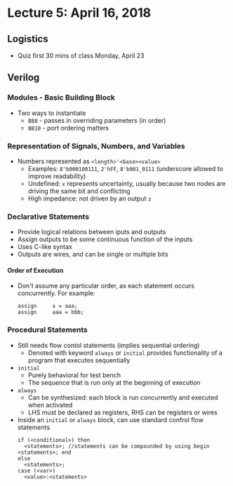 # Lecture 5: April 16, 2018
## Logistics
* Quiz first 30 mins of class Monday, April 23
## Verilog
### Modules - Basic Building Block
* Two ways to instantiate
  * `BB8` - passes in overriding parameters (in order)
  * `BB10` - port ordering matters
### Representation of Signals, Numbers, and Variables
* Numbers represented as `<length>'<base><value>`
  * Examples: `8'b000100111`, `2'hFF`, `8'b001_0111` (underscore allowed to improve readability)
  * Undefined: `x` represents uncertainty, usually because two nodes are driving the same bit and conflicting
  * High impedance: not driven by an output `z`
### Declarative Statements
* Provide logical relations between iputs and outputs
* Assign outputs to be some continuous function of the inputs
* Uses C-like syntax
* Outputs are wires, and can be single or multiple bits
#### Order of Execution
* Don't assume any particular order, as each statement occurs concurrently. For example:
  ```
  assign     x = aaa;
  assign     aaa = bbb;
  ```
### Procedural Statements
* Still needs flow contol statements (implies sequential ordering)
  * Denoted with keyword `always` or `initial` provides functionality of a program that executes sequentially
* `initial`
  * Purely behavioral for test bench
  * The sequence that is run only at the beginning of execution
* `always`
  * Can be synthesized: each block is run concurrently and executed when activated
  * LHS must be declared as registers, RHS can be registers or wires
* Inside an `initial` or `always` block, can use standard confrol flow statements
  ```
  if (<conditional>) then
    <statements>; //statements can be compounded by using begin <statements>; end
  else
    <statements>;
  case (<var>)
    <value>:<statements>
  ```
